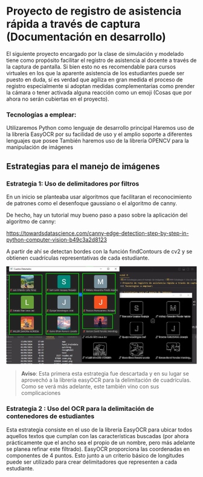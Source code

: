 # Proyecto de registro de asistencia rápida a través de captura (Documentación en desarrollo)

El siguiente proyecto encargado por la clase de simulación y modelado tiene como propósito facilitar el registro de asistencia al docente a través de la captura de pantalla.
Si bien esto no es recomendable para cursos virtuales en los que la aparente asistencia de los estudiantes puede ser puesto en duda, sí es verdad que agiliza en gran medida el proceso de registro especialmente si adoptan medidas complementarias como prender la cámara o tener activada alguna reacción como un emoji (Cosas que por ahora no serán cubiertas en el proyecto).

### Tecnologías a emplear:
Utilizaremos Python como lenguaje de desarrollo principal
Haremos uso de la librería EasyOCR por su facilidad de uso y el amplio soporte a diferentes lenguajes que posee
También haremos uso de la librería OPENCV para la manipulación de imágenes

## Estrategias para el manejo de imágenes

### Estrategia 1: Uso de delimitadores por filtros
En un inicio se planteaba usar algoritmos que facilitaran el reconocimiento de patrones como el desenfoque gaussiano o el algoritmo de canny.

De hecho, hay un tutorial muy bueno paso a paso sobre la aplicación del algoritmo de canny:

https://towardsdatascience.com/canny-edge-detection-step-by-step-in-python-computer-vision-b49c3a2d8123

A partir de ahí se detectan bordes con la función findContours de cv2 y se obtienen cuadrículas representativas de cada estudiante.

![Algoritmo de Canny](1eraEstrategia/1eraEstrategia_captura.png)

>**Aviso**: Esta primera esta estrategia fue descartada y en su lugar se aprovechó a la librería easyOCR para la delimitación de cuadrículas. Como se verá más adelante, este también vino con sus complicaciones

### Estrategia 2 : Uso del OCR para la delimitación de contenedores de estudiantes
Esta estrategia consiste en el uso de la librería EasyOCR para ubicar todos aquellos textos que cumplan con las características buscadas (por ahora prácticamente que el ancho sea el propio de un nombre, pero más adelante se planea refinar este filtrado). 
EasyOCR proporciona las coordenadas en componentes de 4 puntos. Esto junto a un criterio básico de longitudes puede ser utilizado para crear delimitadores que representen a cada estudiante.